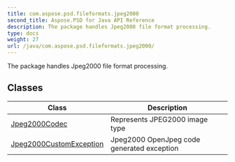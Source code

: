 ```yaml
---
title: com.aspose.psd.fileformats.jpeg2000
second_title: Aspose.PSD for Java API Reference
description: The package handles Jpeg2000 file format processing.
type: docs
weight: 27
url: /java/com.aspose.psd.fileformats.jpeg2000/
---
```



The package handles Jpeg2000 file format processing.


## Classes

| Class | Description |
| --- | --- |
| [Jpeg2000Codec](../com.aspose.psd.fileformats.jpeg2000/jpeg2000codec) | Represents JPEG2000 image type |
| [Jpeg2000CustomException](../com.aspose.psd.fileformats.jpeg2000/jpeg2000customexception) | Jpeg2000 OpenJpeg code generated exception |
